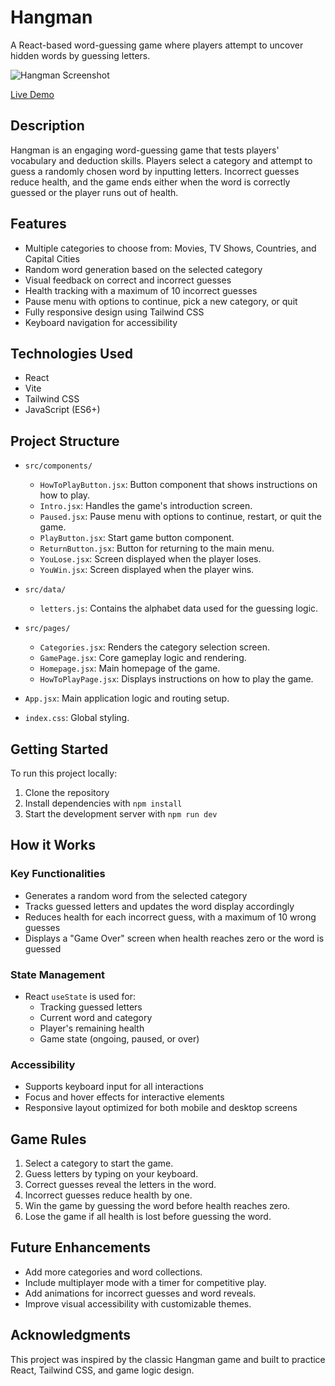 # Hangman  

A React-based word-guessing game where players attempt to uncover hidden words by guessing letters.  

![Hangman Screenshot](./public/assets/images/hangman_screenshot.png)  

[Live Demo](https://hangman-one-beige.vercel.app/)  

## Description  

Hangman is an engaging word-guessing game that tests players' vocabulary and deduction skills. Players select a category and attempt to guess a randomly chosen word by inputting letters. Incorrect guesses reduce health, and the game ends either when the word is correctly guessed or the player runs out of health.  

## Features  

- Multiple categories to choose from: Movies, TV Shows, Countries, and Capital Cities  
- Random word generation based on the selected category  
- Visual feedback on correct and incorrect guesses  
- Health tracking with a maximum of 10 incorrect guesses  
- Pause menu with options to continue, pick a new category, or quit  
- Fully responsive design using Tailwind CSS  
- Keyboard navigation for accessibility  

## Technologies Used  

- React  
- Vite  
- Tailwind CSS  
- JavaScript (ES6+)  

## Project Structure  

- `src/components/`  
  - `HowToPlayButton.jsx`: Button component that shows instructions on how to play.  
  - `Intro.jsx`: Handles the game's introduction screen.  
  - `Paused.jsx`: Pause menu with options to continue, restart, or quit the game.  
  - `PlayButton.jsx`: Start game button component.  
  - `ReturnButton.jsx`: Button for returning to the main menu.  
  - `YouLose.jsx`: Screen displayed when the player loses.  
  - `YouWin.jsx`: Screen displayed when the player wins.  

- `src/data/`  
  - `letters.js`: Contains the alphabet data used for the guessing logic.  

- `src/pages/`  
  - `Categories.jsx`: Renders the category selection screen.  
  - `GamePage.jsx`: Core gameplay logic and rendering.  
  - `Homepage.jsx`: Main homepage of the game.  
  - `HowToPlayPage.jsx`: Displays instructions on how to play the game.  

- `App.jsx`: Main application logic and routing setup.  
- `index.css`: Global styling.  

## Getting Started  

To run this project locally:  

1. Clone the repository  
2. Install dependencies with `npm install`  
3. Start the development server with `npm run dev`  

## How it Works  

### Key Functionalities  

- Generates a random word from the selected category  
- Tracks guessed letters and updates the word display accordingly  
- Reduces health for each incorrect guess, with a maximum of 10 wrong guesses  
- Displays a "Game Over" screen when health reaches zero or the word is guessed  

### State Management  

- React `useState` is used for:  
  - Tracking guessed letters  
  - Current word and category  
  - Player's remaining health  
  - Game state (ongoing, paused, or over)  

### Accessibility  

- Supports keyboard input for all interactions  
- Focus and hover effects for interactive elements  
- Responsive layout optimized for both mobile and desktop screens  

## Game Rules  

1. Select a category to start the game.  
2. Guess letters by typing on your keyboard.  
3. Correct guesses reveal the letters in the word.  
4. Incorrect guesses reduce health by one.  
5. Win the game by guessing the word before health reaches zero.  
6. Lose the game if all health is lost before guessing the word.  

## Future Enhancements  

- Add more categories and word collections.  
- Include multiplayer mode with a timer for competitive play.  
- Add animations for incorrect guesses and word reveals.  
- Improve visual accessibility with customizable themes.  

## Acknowledgments  

This project was inspired by the classic Hangman game and built to practice React, Tailwind CSS, and game logic design.  
